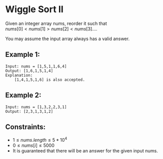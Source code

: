 # Wiggle Sort II

Given an integer array nums, reorder it such that  
$nums[0] < nums[1] > nums[2] < nums[3]....$

You may assume the input array always has a valid answer.

 

## Example 1:

    Input: nums = [1,5,1,1,6,4]
    Output: [1,6,1,5,1,4]
    Explanation: 
        [1,4,1,5,1,6] is also accepted.

## Example 2:

    Input: nums = [1,3,2,2,3,1]
    Output: [2,3,1,3,1,2]

 

## Constraints:

* $1 \le nums.length \le 5 * 10^4$
* $0 \le nums[i] \le 5000$
* It is guaranteed that there will be an answer for the given input nums.

